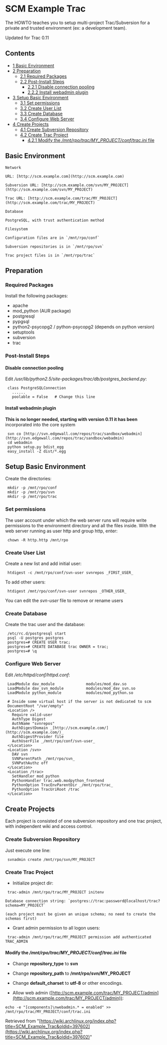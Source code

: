 # SCM Example Trac

The HOWTO teaches you to setup multi-project Trac/Subversion for a private and trusted environment (ex: a development team).

Updated for Trac 0.11

## Contents

*   [1 Basic Environment](#Basic_Environment)
*   [2 Preparation](#Preparation)
    *   [2.1 Required Packages](#Required_Packages)
    *   [2.2 Post-Install Steps](#Post-Install_Steps)
        *   [2.2.1 Disable connection pooling](#Disable_connection_pooling)
        *   [2.2.2 Install webadmin plugin](#Install_webadmin_plugin)
*   [3 Setup Basic Environment](#Setup_Basic_Environment)
    *   [3.1 Set permissions](#Set_permissions)
    *   [3.2 Create User List](#Create_User_List)
    *   [3.3 Create Database](#Create_Database)
    *   [3.4 Configure Web Server](#Configure_Web_Server)
*   [4 Create Projects](#Create_Projects)
    *   [4.1 Create Subversion Repository](#Create_Subversion_Repository)
    *   [4.2 Create Trac Project](#Create_Trac_Project)
        *   [4.2.1 Modify the _/mnt/rpo/trac/MY_PROJECT/conf/trac.ini_ file](#Modify_the_.2Fmnt.2Frpo.2Ftrac.2FMY_PROJECT.2Fconf.2Ftrac.ini_file)

## Basic Environment

	Network

	URL: [http://scm.example.com](http://scm.example.com)

	Subversion URL: [http://scm.example.com/svn/MY_PROJECT](http://scm.example.com/svn/MY_PROJECT)

	Trac URL: [http://scm.example.com/trac/MY_PROJECT](http://scm.example.com/trac/MY_PROJECT)

	Database

	PostgreSQL, with trust authentication method

	Filesystem

	Configuration files are in `/mnt/rpo/conf`

	Subversion repositories is in `/mnt/rpo/svn`

	Trac project files is in `/mnt/rpo/trac`

## Preparation

### Required Packages

Install the following packages:

*   apache
*   mod_python (AUR package)
*   postgresql
*   pypgsql
*   python2-psycopg2 / python-psycopg2 (depends on python version)
*   setuptools
*   subversion
*   trac

### Post-Install Steps

#### Disable connection pooling

Edit _/usr/lib/python2.5/site-packages/trac/db/postgres_backend.py_:

```
 class PostgreSQLConnection
   ......
   poolable = False   # Change this line

```

#### Install webadmin plugin

**This is no longer needed, starting with version 0.11 it has been** incorporated into the core system

```
 svn co [http://svn.edgewall.com/repos/trac/sandbox/webadmin](http://svn.edgewall.com/repos/trac/sandbox/webadmin)
 cd webadmin
 python setup.py bdist_egg
 easy_install -Z dist/*.egg

```

## Setup Basic Environment

Create the directories:

```
 mkdir -p /mnt/rpo/conf
 mkdir -p /mnt/rpo/svn
 mkdir -p /mnt/rpo/trac

```

### Set permissions

The user account under which the web server runs will require write permissions to the environment directory and all the files inside. With the web server running as user http and group http, enter:

```
 chown -R http.http /mnt/rpo

```

### Create User List

Create a new list and add initial user:

```
 htdigest -c /mnt/rpo/conf/svn-user svnrepos _FIRST_USER_

```

To add other users:

```
 htdigest /mnt/rpo/conf/svn-user svnrepos _OTHER_USER_

```

You can edit the _svn-user_ file to remove or rename users

### Create Database

Create the trac user and the database:

```
 /etc/rc.d/postgresql start
 psql -U postgres postgres
 postgres=# CREATE USER trac;
 postgres=# CREATE DATABASE trac OWNER = trac;
 postgres=# \q

```

### Configure Web Server

Edit _/etc/httpd/conf/httpd.conf_:

```
 LoadModule dav_module              modules/mod_dav.so
 LoadModule dav_svn_module          modules/mod_dav_svn.so
 LoadModule python_module           modules/mod_python.so

 # Inside some virtual host if the server is not dedicated to scm
 DocumentRoot "/var/empty"
 <Location />
   Require valid-user
   AuthType Digest
   AuthName "svnrepos"
   AuthDigestDomain _[http://scm.example.com/](http://scm.example.com/)_
   AuthDigestProvider file
   AuthUserFile _/mnt/rpo/conf/svn-user_
 </Location>
 <Location /svn>
   DAV svn
   SVNParentPath _/mnt/rpo/svn_
   SVNPathAuthz off
 </Location>
 <Location /trac>
   SetHandler mod_python
   PythonHandler trac.web.modpython_frontend
   PythonOption TracEnvParentDir _/mnt/rpo/trac_
   PythonOption TracUriRoot /trac
 </Location>

```

## Create Projects

Each project is consisted of one subversion repository and one trac project, with independent wiki and access control.

### Create Subversion Repository

Just execute one line:

```
 svnadmin create /mnt/rpo/svn/MY_PROJECT

```

### Create Trac Project

*   Initialize project dir:

```
 trac-admin /mnt/rpo/trac/MY_PROJECT initenv

```

	Database connection string: `postgres://trac:password@localhost/trac?schema=MY_PROJECT`

	(each project must be given an unique schema; no need to create the schemas first)

*   Grant admin permission to all logon users:

```
 trac-admin /mnt/rpo/trac/MY_PROJECT permission add authenticated TRAC_ADMIN

```

#### Modify the _/mnt/rpo/trac/MY_PROJECT/conf/trac.ini_ file

*   Change **repository_type** to **svn**
*   Change **repository_path** to **/mnt/rpo/svn/MY_PROJECT**
*   Change **default_charset** to **utf-8** or other encodings.

*   Allow web admin ([http://scm.example.com/trac/MY_PROJECT/admin](http://scm.example.com/trac/MY_PROJECT/admin)):

```
echo -e "[components]\nwebadmin.* = enabled" >> /mnt/rpo/trac/MY_PROJECT/conf/trac.ini

```

Retrieved from "[https://wiki.archlinux.org/index.php?title=SCM_Example_Trac&oldid=397602](https://wiki.archlinux.org/index.php?title=SCM_Example_Trac&oldid=397602)"